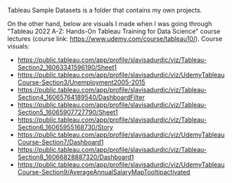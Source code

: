 Tableau Sample Datasets is a folder that contains my own projects.

On the other hand, below are visuals I made when I was going through "Tableau 2022 A-Z: Hands-On Tableau Training for Data Science" course lectures (course link: https://www.udemy.com/course/tableau10/). Course visuals:
- https://public.tableau.com/app/profile/slavisadurdic/viz/Tableau-Section2_16063341596190/Sheet1
- https://public.tableau.com/app/profile/slavisadurdic/viz/UdemyTableauCourse-Section3/Unemployment2005-2015
- https://public.tableau.com/app/profile/slavisadurdic/viz/Tableau-Section4_16065764189540/DashboardFilter
- https://public.tableau.com/app/profile/slavisadurdic/viz/Tableau-Section5_16065907727790/Sheet1
- https://public.tableau.com/app/profile/slavisadurdic/viz/Tableau-Section6_16065955168730/Story
- https://public.tableau.com/app/profile/slavisadurdic/viz/UdemyTableauCourse-Section7/Dashboard1
- https://public.tableau.com/app/profile/slavisadurdic/viz/Tableau-Section8_16066828887320/Dashboard1
- https://public.tableau.com/app/profile/slavisadurdic/viz/UdemyTableauCourse-Section9/AverageAnnualSalaryMapTooltipactivated


